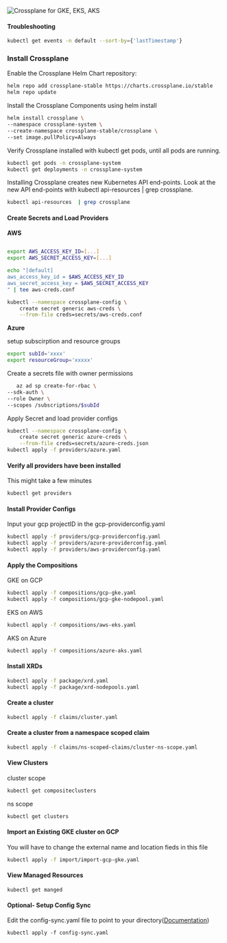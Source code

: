 
![Crossplane for GKE, EKS, AKS](diagram.png)

#### Troubleshooting
```sh
kubectl get events -n default --sort-by={'lastTimestamp'}
```

### Install Crossplane

Enable the Crossplane Helm Chart repository:
```sh
helm repo add crossplane-stable https://charts.crossplane.io/stable
helm repo update
```
Install the Crossplane Components using helm install
```sh
helm install crossplane \
--namespace crossplane-system \
--create-namespace crossplane-stable/crossplane \
--set image.pullPolicy=Always
```
Verify Crossplane installed with kubectl get pods, until all pods are running.
```sh
kubectl get pods -n crossplane-system
kubectl get deployments -n crossplane-system
```

Installing Crossplane creates new Kubernetes API end-points. Look at the new API end-points with kubectl api-resources | grep crossplane.
```sh
kubectl api-resources  | grep crossplane
```

#### Create Secrets and Load Providers


**AWS**
```bash

export AWS_ACCESS_KEY_ID=[...]
export AWS_SECRET_ACCESS_KEY=[...]

echo "[default]
aws_access_key_id = $AWS_ACCESS_KEY_ID
aws_secret_access_key = $AWS_SECRET_ACCESS_KEY
" | tee aws-creds.conf

kubectl --namespace crossplane-config \
    create secret generic aws-creds \
    --from-file creds=secrets/aws-creds.conf
```
**Azure**

setup subscirption and resource groups
```bash
export subId='xxxx'
export resourceGroup='xxxxx' 

```

Create a secrets file with owner permissions
```bash
   az ad sp create-for-rbac \
--sdk-auth \
--role Owner \
--scopes /subscriptions/$subId
```
Apply Secret and load provider configs
```bash
kubectl --namespace crossplane-config \
    create secret generic azure-creds \
    --from-file creds=secrets/azure-creds.json
kubectl apply -f providers/azure.yaml

```

#### Verify all providers have been installed
This might take a few minutes

```bash
kubectl get providers
```

#### Install Provider Configs
Input your gcp projectID in the gcp-providerconfig.yaml
```bash
kubectl apply -f providers/gcp-providerconfig.yaml
kubectl apply -f providers/azure-providerconfig.yaml
kubectl apply -f providers/aws-providerconfig.yaml
```
#### Apply the Compositions

GKE on GCP
```sh
kubectl apply -f compositions/gcp-gke.yaml
kubectl apply -f compositions/gcp-gke-nodepool.yaml
```

EKS on AWS
```sh
kubectl apply -f compositions/aws-eks.yaml
```

AKS on Azure
```sh
kubectl apply -f compositions/azure-aks.yaml
```

#### Install XRDs
```sh
kubectl apply -f package/xrd.yaml
kubectl apply -f package/xrd-nodepools.yaml

```

#### Create a cluster
```sh
kubectl apply -f claims/cluster.yaml
```
#### Create a cluster from a namespace scoped claim
```sh
kubectl apply -f claims/ns-scoped-claims/cluster-ns-scope.yaml
```
#### View Clusters
cluster scope
```sh
kubectl get compositeclusters
```

ns scope
```sh
kubectl get clusters
```
#### Import an Existing GKE cluster on GCP
You will have to change the external name and location fieds in this file
```sh
kubectl apply -f import/import-gcp-gke.yaml
```


#### View Managed Resources
```
kubectl get manged

```

#### Optional- Setup Config Sync
Edit the config-sync.yaml file to point to your directory([Documentation](https://cloud.google.com/anthos-config-management/docs/how-to/config-controller-setup#configure-config-sync))

```
kubectl apply -f config-sync.yaml
```


